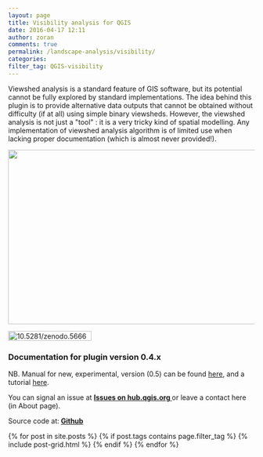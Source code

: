 ```yaml
---
layout: page
title: Visibility analysis for QGIS
date: 2016-04-17 12:11
author: zoran
comments: true
permalink: /landscape-analysis/visibility/
categories: 
filter_tag: QGIS-visibility 
---
```

Viewshed analysis is a standard feature of GIS software, but its potential cannot be fully explored by standard implementations. The idea behind this plugin is to provide alternative data outputs that cannot be obtained without difficulty (if at all) using simple binary viewsheds. However, the viewshed analysis is not just a "tool" : it is a very tricky kind of spatial modelling. Any implementation of viewshed analysis algorithm is of limited use when lacking proper documentation (which is almost never provided!).

<img class="alignnone" src="http://hub.qgis.org/attachments/download/8383" alt="" width="761" height="356" />

<a href="https://zenodo.org/badge/latestdoi/22929/zoran-cuckovic/QGIS-visibility-analysis" target="_blank"><img class="alignnone" src="https://zenodo.org/badge/22929/zoran-cuckovic/QGIS-visibility-analysis.svg" alt="10.5281/zenodo.56664" width="170" height="20" /></a>
<h3>Documentation for plugin version 0.4.x</h3>
NB. Manual for new, experimental, version (0.5) can be found <a href="http://zoran-cuckovic.github.io/QGIS-visibility-analysis/">here</a>, and a tutorial <a href="/qgis-viewshed-plugin-a-tutorial/">here</a>.


You can signal an issue at <strong><a href="https://hub.qgis.org/projects/viewshed/issues">Issues on hub.qgis.org </a></strong>or leave a contact here (in About page).

Source code at:<strong> <a href="https://github.com/zoran-cuckovic/QGIS-visibility-analysis">Github</a></strong>

<div class="tiles">
{% for post in site.posts %}
 {% if post.tags contains page.filter_tag %}
  {% include post-grid.html %}
  {% endif %}
{% endfor %}
</div><!-- /.tiles -->
